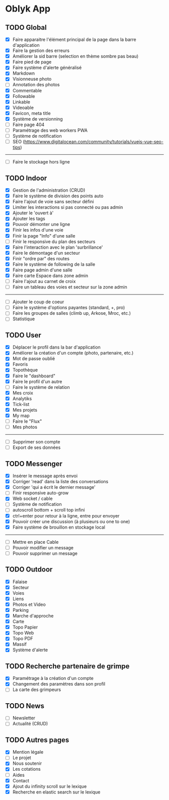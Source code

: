 # Oblyk App

## TODO Global
- [x] Faire apparaitre l'élément principal de la page dans la barre d'application
- [x] Faire la gestion des erreurs
- [x] Améliorer la sid barre (selection en thème sombre pas beau)
- [x] Faire pied de page
- [x] Faire système d'alerte généralisé
- [x] Markdown
- [x] Visionneuse photo
- [ ] Annotation des photos
- [x] Commentable
- [x] Followable
- [x] Linkable
- [x] Videoable
- [x] Favicon, meta title
- [x] Système de versionning
- [ ] Faire page 404
- [ ] Paramétrage des web workers PWA
- [ ] Système de notification
- [ ] SEO (https://www.digitalocean.com/community/tutorials/vuejs-vue-seo-tips)
___
- [ ] Faire le stockage hors ligne

## TODO Indoor
- [x] Gestion de l'administration (CRUD)
- [x] Faire le système de division des points auto
- [x] Faire l'ajout de voie sans secteur défini
- [x] Limiter les interactions si pas connecté ou pas admin
- [x] Ajouter le 'ouvert à'
- [x] Ajouter les tags
- [x] Pouvoir démonter une ligne
- [x] Finir les infos d'une voie
- [x] Finir la page "Info" d'une salle
- [ ] Finir le responsive du plan des secteurs
- [x] Faire l'interaction avec le plan 'surbrillance'
- [x] Faire le démontage d'un secteur
- [x] Finir "ordre par" des routes
- [x] Faire le système de following de la salle
- [x] Faire page admin d'une salle
- [x] Faire carte Espace dans zone admin
- [ ] Faire l'ajout au carnet de croix
- [ ] Faire un tableau des voies et secteur sur la zone admin
___
- [ ] Ajouter le coup de coeur
- [ ] Faire le système d'options payantes (standard, +, pro)
- [ ] Faire les groupes de salles (climb up, Arkose, Mroc, etc.)
- [ ] Statistique

## TODO User
- [x] Déplacer le profil dans la bar d'application
- [x] Améliorer la création d'un compte (photo, partenaire, etc.)
- [x] Mot de passe oublié
- [x] Favoris
- [x] Topothèque
- [x] Faire le "dashboard"
- [x] Faire le profil d'un autre
- [ ] Faire le système de relation
- [x] Mes croix
- [x] Analytiks
- [x] Tick-list
- [x] Mes projets
- [x] My map
- [ ] Faire le "Flux"
- [ ] Mes photos
---
- [ ] Supprimer son compte 
- [ ] Export de ses données

## TODO Messenger
- [x] Insérer le message après envoi
- [x] Corriger 'read' dans la liste des conversations
- [x] Corriger 'qui a écrit le dernier message'
- [ ] Finir responsive auto-grow
- [x] Web socket / cable
- [ ] Système de notification
- [ ] autoscroll bottom + scroll top infini
- [x] ctrl+enter pour retour à la ligne, entre pour envoyer
- [x] Pouvoir créer une discussion (à plusieurs ou one to one)
- [x] Faire système de brouillon en stockage local
----
- [ ] Mettre en place Cable
- [ ] Pouvoir modifier un message
- [ ] Pouvoir supprimer un message

## TODO Outdoor
- [x] Falaise
- [x] Secteur
- [x] Voies
- [x] Liens
- [x] Photos et Video
- [x] Parking
- [x] Marche d'approche
- [x] Carte
- [x] Topo Papier
- [x] Topo Web
- [x] Topo PDF
- [x] Massif
- [x] Système d'alerte

## TODO Recherche partenaire de grimpe
- [x] Paramétrage à la création d'un compte
- [x] Changement des paramètres dans son profil
- [ ] La carte des grimpeurs

## TODO News
- [ ] Newsletter
- [ ] Actualité (CRUD)

## TODO Autres pages
- [x] Mention légale
- [ ] Le projet
- [x] Nous soutenir
- [x] Les cotations
- [ ] Aides
- [x] Contact
- [x] Ajout du infinity scroll sur le lexique
- [x] Recherche en elastic search sur le lexique
